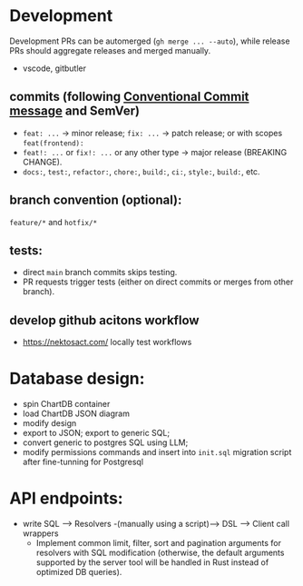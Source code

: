 
# Development 

Development PRs can be automerged (`gh merge ... --auto`), while release PRs should aggregate releases and merged manually.

- vscode, gitbutler

## commits (following [Conventional Commit message](https://www.conventionalcommits.org/) and SemVer)
- `feat: ...` → minor release; `fix: ...` → patch release; or with scopes `feat(frontend):`
- `feat!: ...` or `fix!: ...` or any other type → major release (BREAKING CHANGE).
- `docs:`, `test:`, `refactor:`, `chore:`, `build:`, `ci:`, `style:`, `build:`, etc.

## branch convention (optional): 
`feature/*` and `hotfix/*`

## tests: 
- direct `main` branch commits skips testing. 
- PR requests trigger tests (either on direct commits or merges from other branch).

## develop github acitons workflow 
- https://nektosact.com/ locally test workflows

# Database design: 
- spin ChartDB container
- load ChartDB JSON diagram
- modify design
- export to JSON; export to generic SQL; 
- convert generic to postgres SQL using LLM; 
- modify permissions commands and insert into `init.sql` migration script after fine-tunning for Postgresql

# API endpoints: 
- write SQL ⟶ Resolvers -(manually using a script)⟶ DSL ⟶ Client call wrappers
  - Implement common limit, filter, sort and pagination arguments for resolvers with SQL modification (otherwise, the default arguments supported by the server tool will be handled in Rust instead of optimized DB queries).